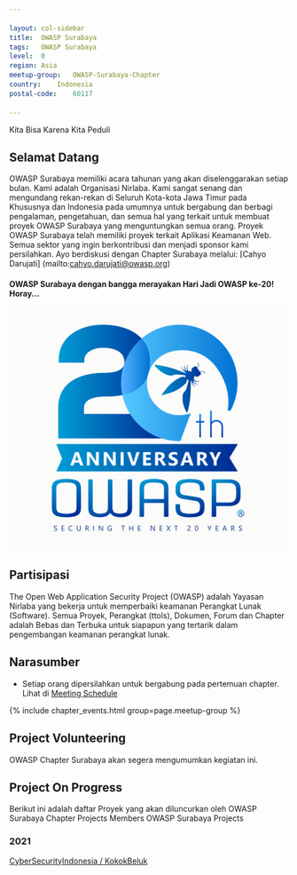 ```yaml
---

layout:	col-sidebar
title:	OWASP Surabaya
tags:	OWASP Surabaya
level:	0
region:	Asia
meetup-group:	OWASP-Surabaya-Chapter
country:	Indonesia
postal-code:	60117 

---
```


Kita Bisa Karena Kita Peduli

## Selamat Datang
OWASP Surabaya memiliki acara tahunan yang akan diselenggarakan setiap bulan. Kami adalah Organisasi Nirlaba. Kami sangat senang dan mengundang rekan-rekan di Seluruh Kota-kota Jawa Timur pada Khususnya dan Indonesia pada umumnya untuk bergabung dan berbagi pengalaman, pengetahuan, dan semua hal yang terkait untuk membuat proyek OWASP Surabaya yang menguntungkan semua orang. Proyek OWASP Surabaya telah memiliki proyek terkait Aplikasi Keamanan Web.
Semua sektor yang ingin berkontribusi dan menjadi sponsor kami persilahkan. Ayo berdiskusi dengan Chapter Surabaya melalui: [Cahyo Darujati] (mailto:cahyo.darujati@owasp.org) 
#### OWASP Surabaya dengan bangga merayakan Hari Jadi OWASP ke-20! Horay...
[![OWASP 20th Anniversary Image](assets/images/OWASP%2020th%20Anniversary.jpeg)](https://20thanniversary.owasp.org/)

## Partisipasi
The Open Web Application Security Project (OWASP) adalah Yayasan Nirlaba yang bekerja untuk memperbaiki keamanan Perangkat Lunak (Software). Semua Proyek, Perangkat (ttols), Dokumen, Forum dan Chapter adalah Bebas dan Terbuka untuk siapapun yang tertarik dalam pengembangan keamanan perangkat lunak. 

## Narasumber
- Setiap orang dipersilahkan untuk bergabung pada pertemuan chapter. Lihat di [Meeting Schedule](https://www.meetup.com/OWASP-Surabaya-Chapter/)

{% include chapter_events.html group=page.meetup-group %}

## Project Volunteering

OWASP Chapter Surabaya akan segera mengumumkan kegiatan ini.

## Project On Progress

Berikut ini adalah daftar Proyek yang akan diluncurkan oleh OWASP Surabaya Chapter
Projects Members
OWASP Surabaya Projects

### 2021

[CyberSecurityIndonesia / KokokBeluk](https://github.com/CyberSecurityOrId/Kokokbeluk)